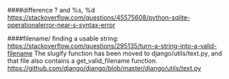 ####difference ? and %s, %d 
https://stackoverflow.com/questions/45575608/python-sqlite-operationalerror-near-s-syntax-error


####filename/ finding a usable string: 
https://stackoverflow.com/questions/295135/turn-a-string-into-a-valid-filename
The slugify function has been moved to django/utils/text.py, and that file also contains a get_valid_filename function. https://github.com/django/django/blob/master/django/utils/text.py